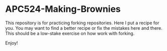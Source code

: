 # APC524-Making-Brownies

This repository is for practicing forking repositories. Here I put a recipe for you. You may want to find a better recipe or fix the mistakes here and there. This should be a low-stake exercise on how work with forking.

Enjoy!

